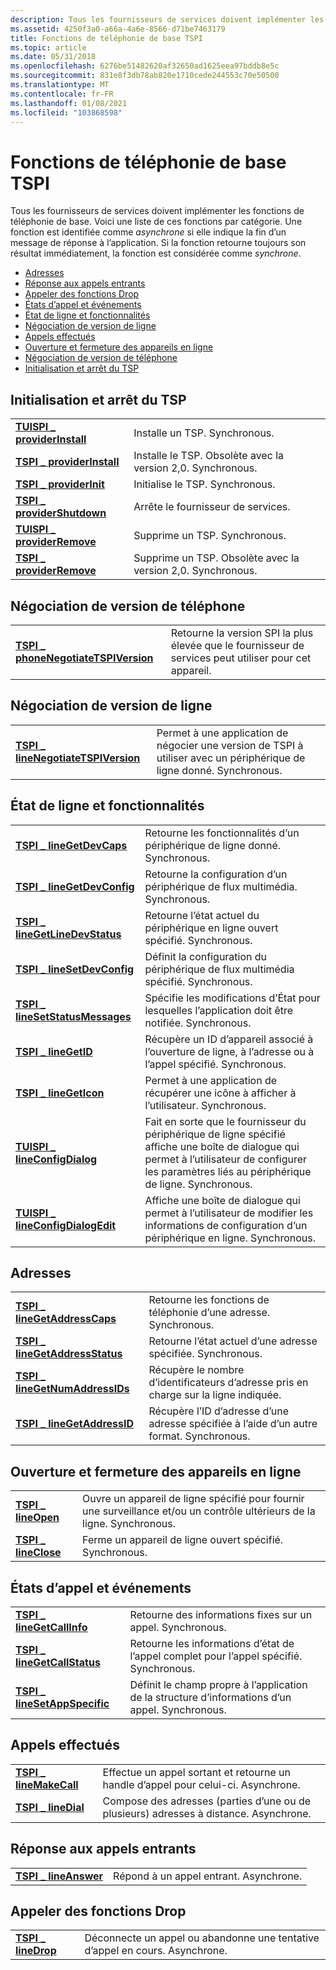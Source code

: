 ```yaml
---
description: Tous les fournisseurs de services doivent implémenter les fonctions de téléphonie de base.
ms.assetid: 4250f3a0-a66a-4a6e-8566-d71be7463179
title: Fonctions de téléphonie de base TSPI
ms.topic: article
ms.date: 05/31/2018
ms.openlocfilehash: 6276be51482620af32650ad1625eea97bddb8e5c
ms.sourcegitcommit: 831e8f3db78ab820e1710cede244553c70e50500
ms.translationtype: MT
ms.contentlocale: fr-FR
ms.lasthandoff: 01/08/2021
ms.locfileid: "103868598"
---
```

# <a name="tspi-basic-telephony-functions"></a>Fonctions de téléphonie de base TSPI

Tous les fournisseurs de services doivent implémenter les fonctions de téléphonie de base. Voici une liste de ces fonctions par catégorie. Une fonction est identifiée comme *asynchrone* si elle indique la fin d’un message de réponse à l’application. Si la fonction retourne toujours son résultat immédiatement, la fonction est considérée comme *synchrone*.

-   [Adresses](#addresses)
-   [Réponse aux appels entrants](#answering-incoming-calls)
-   [Appeler des fonctions Drop](#call-drop-functions)
-   [États d’appel et événements](#call-states-and-events)
-   [État de ligne et fonctionnalités](#line-status-and-capabilities)
-   [Négociation de version de ligne](#line-version-negotiation)
-   [Appels effectués](#making-calls)
-   [Ouverture et fermeture des appareils en ligne](#opening-and-closing-line-devices)
-   [Négociation de version de téléphone](#phone-version-negotiation)
-   [Initialisation et arrêt du TSP](#tsp-initialization-and-shutdown)

## <a name="tsp-initialization-and-shutdown"></a>Initialisation et arrêt du TSP



|                                                           |                                                           |
|-----------------------------------------------------------|-----------------------------------------------------------|
| [**TUISPI \_ providerInstall**](/windows/win32/api/tspi/nf-tspi-tuispi_providerinstall) | Installe un TSP. Synchronous.                              |
| [**TSPI \_ providerInstall**](/windows/win32/api/tspi/nf-tspi-tspi_providerinstall)     | Installe le TSP. Obsolète avec la version 2,0. Synchronous. |
| [**TSPI \_ providerInit**](/windows/win32/api/tspi/nf-tspi-tspi_providerinit)           | Initialise le TSP. Synchronous.                         |
| [**TSPI \_ providerShutdown**](/windows/win32/api/tspi/nf-tspi-tspi_providershutdown)   | Arrête le fournisseur de services.                          |
| [**TUISPI \_ providerRemove**](/windows/win32/api/tspi/nf-tspi-tuispi_providerremove)   | Supprime un TSP. Synchronous.                               |
| [**TSPI \_ providerRemove**](/windows/win32/api/tspi/nf-tspi-tspi_providerremove)       | Supprime un TSP. Obsolète avec la version 2,0. Synchronous.    |



 

## <a name="phone-version-negotiation"></a>Négociation de version de téléphone



|                                                                           |                                                                                         |
|---------------------------------------------------------------------------|-----------------------------------------------------------------------------------------|
| [**TSPI \_ phoneNegotiateTSPIVersion**](/windows/win32/api/tspi/nf-tspi-tspi_phonenegotiatetspiversion) | Retourne la version SPI la plus élevée que le fournisseur de services peut utiliser pour cet appareil. |



 

## <a name="line-version-negotiation"></a>Négociation de version de ligne



|                                                                         |                                                                                                 |
|-------------------------------------------------------------------------|-------------------------------------------------------------------------------------------------|
| [**TSPI \_ lineNegotiateTSPIVersion**](/windows/win32/api/tspi/nf-tspi-tspi_linenegotiatetspiversion) | Permet à une application de négocier une version de TSPI à utiliser avec un périphérique de ligne donné. Synchronous. |



 

## <a name="line-status-and-capabilities"></a>État de ligne et fonctionnalités



|                                                                     |                                                                                                                                                                |
|---------------------------------------------------------------------|----------------------------------------------------------------------------------------------------------------------------------------------------------------|
| [**TSPI \_ lineGetDevCaps**](/windows/win32/api/tspi/nf-tspi-tspi_linegetdevcaps)                 | Retourne les fonctionnalités d’un périphérique de ligne donné. Synchronous.                                                                                                  |
| [**TSPI \_ lineGetDevConfig**](/windows/win32/api/tspi/nf-tspi-tspi_linegetdevconfig)             | Retourne la configuration d’un périphérique de flux multimédia. Synchronous.                                                                                                   |
| [**TSPI \_ lineGetLineDevStatus**](/windows/win32/api/tspi/nf-tspi-tspi_linegetlinedevstatus)     | Retourne l’état actuel du périphérique en ligne ouvert spécifié. Synchronous.                                                                                         |
| [**TSPI \_ lineSetDevConfig**](/windows/win32/api/tspi/nf-tspi-tspi_linesetdevconfig)             | Définit la configuration du périphérique de flux multimédia spécifié. Synchronous.                                                                                      |
| [**TSPI \_ lineSetStatusMessages**](/windows/win32/api/tspi/nf-tspi-tspi_linesetstatusmessages)   | Spécifie les modifications d’État pour lesquelles l’application doit être notifiée. Synchronous.                                                                      |
| [**TSPI \_ lineGetID**](/windows/win32/api/tspi/nf-tspi-tspi_linegetid)                           | Récupère un ID d’appareil associé à l’ouverture de ligne, à l’adresse ou à l’appel spécifié. Synchronous.                                                                  |
| [**TSPI \_ lineGetIcon**](/windows/win32/api/tspi/nf-tspi-tspi_linegeticon)                       | Permet à une application de récupérer une icône à afficher à l’utilisateur. Synchronous.                                                                                |
| [**TUISPI \_ lineConfigDialog**](/windows/win32/api/tspi/nf-tspi-tuispi_lineconfigdialog)         | Fait en sorte que le fournisseur du périphérique de ligne spécifié affiche une boîte de dialogue qui permet à l’utilisateur de configurer les paramètres liés au périphérique de ligne. Synchronous. |
| [**TUISPI \_ lineConfigDialogEdit**](/windows/win32/api/tspi/nf-tspi-tuispi_lineconfigdialogedit) | Affiche une boîte de dialogue qui permet à l’utilisateur de modifier les informations de configuration d’un périphérique en ligne. Synchronous.                                                    |



 

## <a name="addresses"></a>Adresses



|                                                                 |                                                                                          |
|-----------------------------------------------------------------|------------------------------------------------------------------------------------------|
| [**TSPI \_ lineGetAddressCaps**](/windows/win32/api/tspi/nf-tspi-tspi_linegetaddresscaps)     | Retourne les fonctions de téléphonie d’une adresse. Synchronous.                           |
| [**TSPI \_ lineGetAddressStatus**](/windows/win32/api/tspi/nf-tspi-tspi_linegetaddressstatus) | Retourne l’état actuel d’une adresse spécifiée. Synchronous.                              |
| [**TSPI \_ lineGetNumAddressIDs**](/windows/win32/api/tspi/nf-tspi-tspi_linegetnumaddressids) | Récupère le nombre d’identificateurs d’adresse pris en charge sur la ligne indiquée.             |
| [**TSPI \_ lineGetAddressID**](/windows/win32/api/tspi/nf-tspi-tspi_linegetaddressid)         | Récupère l’ID d’adresse d’une adresse spécifiée à l’aide d’un autre format. Synchronous. |



 

## <a name="opening-and-closing-line-devices"></a>Ouverture et fermeture des appareils en ligne



|                                           |                                                                                                            |
|-------------------------------------------|------------------------------------------------------------------------------------------------------------|
| [**TSPI \_ lineOpen**](/windows/win32/api/tspi/nf-tspi-tspi_lineopen)   | Ouvre un appareil de ligne spécifié pour fournir une surveillance et/ou un contrôle ultérieurs de la ligne. Synchronous. |
| [**TSPI \_ lineClose**](/windows/win32/api/tspi/nf-tspi-tspi_lineclose) | Ferme un appareil de ligne ouvert spécifié. Synchronous.                                                        |



 

## <a name="call-states-and-events"></a>États d’appel et événements



|                                                             |                                                                                     |
|-------------------------------------------------------------|-------------------------------------------------------------------------------------|
| [**TSPI \_ lineGetCallInfo**](/windows/win32/api/tspi/nf-tspi-tspi_linegetcallinfo)       | Retourne des informations fixes sur un appel. Synchronous.                                |
| [**TSPI \_ lineGetCallStatus**](/windows/win32/api/tspi/nf-tspi-tspi_linegetcallstatus)   | Retourne les informations d’état de l’appel complet pour l’appel spécifié. Synchronous.       |
| [**TSPI \_ lineSetAppSpecific**](/windows/win32/api/tspi/nf-tspi-tspi_linesetappspecific) | Définit le champ propre à l’application de la structure d’informations d’un appel. Synchronous. |



 

## <a name="making-calls"></a>Appels effectués



|                                                 |                                                                        |
|-------------------------------------------------|------------------------------------------------------------------------|
| [**TSPI \_ lineMakeCall**](/windows/win32/api/tspi/nf-tspi-tspi_linemakecall) | Effectue un appel sortant et retourne un handle d’appel pour celui-ci. Asynchrone. |
| [**TSPI \_ lineDial**](/windows/win32/api/tspi/nf-tspi-tspi_linedial)         | Compose des adresses (parties d’une ou de plusieurs) adresses à distance. Asynchrone.         |



 

## <a name="answering-incoming-calls"></a>Réponse aux appels entrants



|                                             |                                         |
|---------------------------------------------|-----------------------------------------|
| [**TSPI \_ lineAnswer**](/windows/win32/api/tspi/nf-tspi-tspi_lineanswer) | Répond à un appel entrant. Asynchrone. |



 

## <a name="call-drop-functions"></a>Appeler des fonctions Drop



|                                         |                                                                           |
|-----------------------------------------|---------------------------------------------------------------------------|
| [**TSPI \_ lineDrop**](/windows/win32/api/tspi/nf-tspi-tspi_linedrop) | Déconnecte un appel ou abandonne une tentative d’appel en cours. Asynchrone. |



 

 

 
